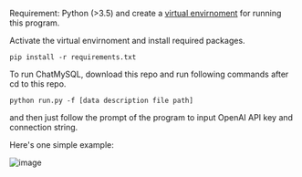 Requirement: Python (>3.5) and create a [virtual envirnoment](https://docs.python.org/3/library/venv.html) for running this program. 

Activate the virtual envirnoment and install required packages.

`pip install -r requirements.txt`

To run ChatMySQL, download this repo and run following commands after cd to this repo.

`python run.py -f [data description file path]`

and then just follow the prompt of the program to input OpenAI API key and connection string.

Here's one simple example: 

![image](https://github.com/user-attachments/assets/904d9af1-8770-42c2-99c4-fe01f4f0d90f)








